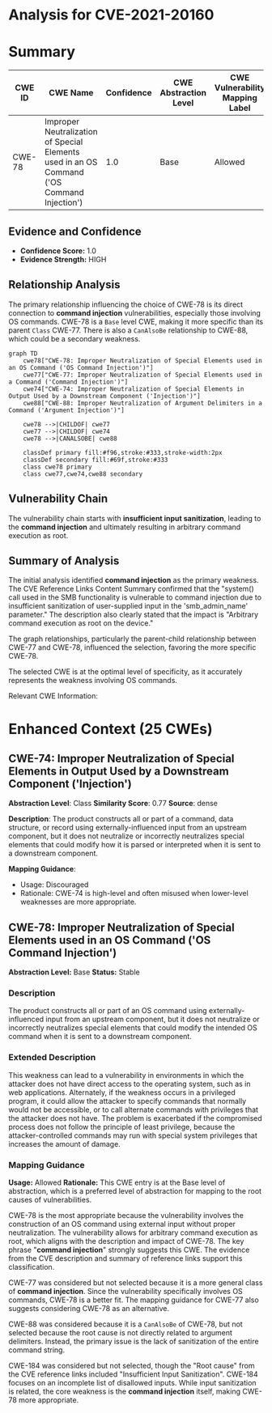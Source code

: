 # Analysis for CVE-2021-20160

# Summary
| CWE ID | CWE Name | Confidence | CWE Abstraction Level | CWE Vulnerability Mapping Label | CWE-Vulnerability Mapping Notes |
|---|---|---|---|---|---|
| CWE-78 | Improper Neutralization of Special Elements used in an OS Command ('OS Command Injection') | 1.0 | Base | Allowed | Primary CWE |

## Evidence and Confidence

*   **Confidence Score:** 1.0
*   **Evidence Strength:** HIGH

## Relationship Analysis
The primary relationship influencing the choice of CWE-78 is its direct connection to **command injection** vulnerabilities, especially those involving OS commands. CWE-78 is a `Base` level CWE, making it more specific than its parent `Class` CWE-77. There is also a `CanAlsoBe` relationship to CWE-88, which could be a secondary weakness.

```mermaid
graph TD
    cwe78["CWE-78: Improper Neutralization of Special Elements used in an OS Command ('OS Command Injection')"]
    cwe77["CWE-77: Improper Neutralization of Special Elements used in a Command ('Command Injection')"]
    cwe74["CWE-74: Improper Neutralization of Special Elements in Output Used by a Downstream Component ('Injection')"]
    cwe88["CWE-88: Improper Neutralization of Argument Delimiters in a Command ('Argument Injection')"]

    cwe78 -->|CHILDOF| cwe77
    cwe77 -->|CHILDOF| cwe74
    cwe78 -->|CANALSOBE| cwe88

    classDef primary fill:#f96,stroke:#333,stroke-width:2px
    classDef secondary fill:#69f,stroke:#333
    class cwe78 primary
    class cwe77,cwe74,cwe88 secondary
```

## Vulnerability Chain
The vulnerability chain starts with **insufficient input sanitization**, leading to the **command injection** and ultimately resulting in arbitrary command execution as root.

## Summary of Analysis
The initial analysis identified **command injection** as the primary weakness. The CVE Reference Links Content Summary confirmed that the "system() call used in the SMB functionality is vulnerable to command injection due to insufficient sanitization of user-supplied input in the 'smb_admin_name' parameter." The description also clearly stated that the impact is "Arbitrary command execution as root on the device."

The graph relationships, particularly the parent-child relationship between CWE-77 and CWE-78, influenced the selection, favoring the more specific CWE-78.

The selected CWE is at the optimal level of specificity, as it accurately represents the weakness involving OS commands.

Relevant CWE Information:

# Enhanced Context (25 CWEs)

## CWE-74: Improper Neutralization of Special Elements in Output Used by a Downstream Component ('Injection')
**Abstraction Level**: Class
**Similarity Score**: 0.77
**Source**: dense

**Description**:
The product constructs all or part of a command, data structure, or record using externally-influenced input from an upstream component, but it does not neutralize or incorrectly neutralizes special elements that could modify how it is parsed or interpreted when it is sent to a downstream component.

**Mapping Guidance**:
- Usage: Discouraged
- Rationale: CWE-74 is high-level and often misused when lower-level weaknesses are more appropriate.

## CWE-78: Improper Neutralization of Special Elements used in an OS Command ('OS Command Injection')
**Abstraction Level:** Base
**Status:** Stable

### Description
The product constructs all or part of an OS command using externally-influenced input from an upstream component, but it does not neutralize or incorrectly neutralizes special elements that could modify the intended OS command when it is sent to a downstream component.

### Extended Description
This weakness can lead to a vulnerability in environments in which the attacker does not have direct access to the operating system, such as in web applications. Alternately, if the weakness occurs in a privileged program, it could allow the attacker to specify commands that normally would not be accessible, or to call alternate commands with privileges that the attacker does not have. The problem is exacerbated if the compromised process does not follow the principle of least privilege, because the attacker-controlled commands may run with special system privileges that increases the amount of damage.

### Mapping Guidance
**Usage:** Allowed
**Rationale:** This CWE entry is at the Base level of abstraction, which is a preferred level of abstraction for mapping to the root causes of vulnerabilities.

CWE-78 is the most appropriate because the vulnerability involves the construction of an OS command using external input without proper neutralization. The vulnerability allows for arbitrary command execution as root, which aligns with the description and impact of CWE-78. The key phrase "**command injection**" strongly suggests this CWE. The evidence from the CVE description and summary of reference links support this classification.

CWE-77 was considered but not selected because it is a more general class of **command injection**. Since the vulnerability specifically involves OS commands, CWE-78 is a better fit. The mapping guidance for CWE-77 also suggests considering CWE-78 as an alternative.

CWE-88 was considered because it is a `CanAlsoBe` of CWE-78, but not selected because the root cause is not directly related to argument delimiters. Instead, the primary issue is the lack of sanitization of the entire command string.

CWE-184 was considered but not selected, though the "Root cause" from the CVE reference links included "Insufficient Input Sanitization". CWE-184 focuses on an incomplete list of disallowed inputs. While input sanitization is related, the core weakness is the **command injection** itself, making CWE-78 more appropriate.